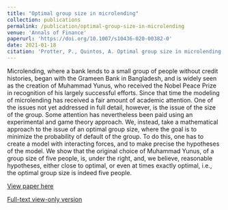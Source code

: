 ```yaml
---
title: "Optimal group size in microlending"
collection: publications
permalink: /publication/optimal-group-size-in-microlending
venue: 'Annals of Finance'
paperurl: 'https://doi.org/10.1007/s10436-020-00382-0'
date: 2021-01-18
citation: 'Protter, P., Quintos, A. Optimal group size in microlending. <i>Ann Finance</i> (2021).'
---
```


Microlending, where a bank lends to a small group of people without credit histories, began with the Grameen Bank in Bangladesh, and is widely seen as the creation of Muhammad Yunus, who received the Nobel Peace Prize in recognition of his largely successful efforts. Since that time the modeling of microlending has received a fair amount of academic attention. One of the issues not yet addressed in full detail, however, is the issue of the size of the group. Some attention has nevertheless been paid using an experimental and game theory approach. We, instead, take a mathematical approach to the issue of an optimal group size, where the goal is to minimize the probability of default of the group. To do this, one has to create a model with interacting forces, and to make precise the hypotheses of the model. We show that the original choice of Muhammad Yunus, of a group size of five people, is, under the right, and, we believe, reasonable hypotheses, either close to optimal, or even at times exactly optimal, i.e., the optimal group size is indeed five people.

[View paper here](https://doi.org/10.1007/s10436-020-00382-0)

[Full-text view-only version](https://rdcu.be/cdNFh)

